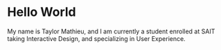 # Hello World
My name is Taylor Mathieu, and I am currently a student enrolled at SAIT taking Interactive Design, and specializing in User Experience. 